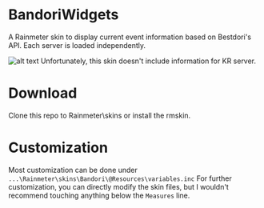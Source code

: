 # BandoriWidgets
A Rainmeter skin to display current event information based on Bestdori's API. Each server is loaded independently.

![alt text](https://i.imgur.com/RjoEKL0.png)
Unfortunately, this skin doesn't include information for KR server.

# Download
Clone this repo to Rainmeter\skins or install the rmskin.

# Customization
Most customization can be done under `...\Rainmeter\skins\Bandori\@Resources\variables.inc`
For further customization, you can directly modify the skin files, but I wouldn't recommend touching anything below the `Measures` line.
